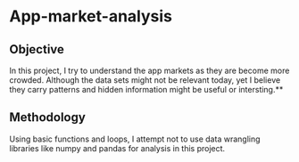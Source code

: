 # App-market-analysis

## Objective
In this project, I try to understand the app markets 
as they are become more crowded.
Although the data sets might not be relevant today, 
yet I believe they carry patterns
and hidden information might be useful or intersting.**

## Methodology
Using basic functions and loops, I attempt not to use data wrangling libraries like numpy and pandas
for analysis in this project.
